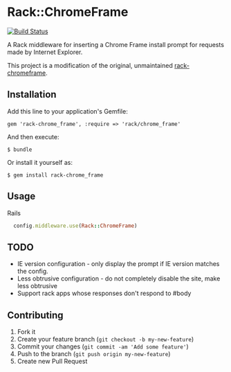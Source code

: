 # Rack::ChromeFrame

[![Build Status](https://travis-ci.org/caffeinatedlabs/rack-chrome_frame.png?branch=master)](https://travis-ci.org/caffeinatedlabs/rack-chrome_frame)

A Rack middleware for inserting a Chrome Frame install prompt for requests made
by Internet Explorer.

This project is a modification of the original, unmaintained [rack-chromeframe](https://github.com/sunlightlabs/rack-chromeframe).

## Installation

Add this line to your application's Gemfile:

    gem 'rack-chrome_frame', :require => 'rack/chrome_frame'

And then execute:

    $ bundle

Or install it yourself as:

    $ gem install rack-chrome_frame

## Usage

Rails

```ruby
  config.middleware.use(Rack::ChromeFrame)
```

## TODO

* IE version configuration - only display the prompt if IE version matches the config.
* Less obtrusive configuration - do not completely disable the site, make less obtrusive
* Support rack apps whose responses don't respond to #body

## Contributing

1. Fork it
2. Create your feature branch (`git checkout -b my-new-feature`)
3. Commit your changes (`git commit -am 'Add some feature'`)
4. Push to the branch (`git push origin my-new-feature`)
5. Create new Pull Request

